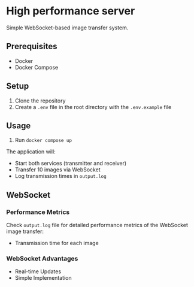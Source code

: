 # High performance server

Simple WebSocket-based image transfer system.

## Prerequisites

- Docker
- Docker Compose

## Setup

1. Clone the repository
2. Create a `.env` file in the root directory with the `.env.example` file

## Usage

1. Run `docker compose up`

The application will:
- Start both services (transmitter and receiver)
- Transfer 10 images via WebSocket
- Log transmission times in `output.log`

## WebSocket 

### Performance Metrics

Check `output.log` file for detailed performance metrics of the WebSocket image transfer:
- Transmission time for each image

### WebSocket Advantages
- Real-time Updates
- Simple Implementation
